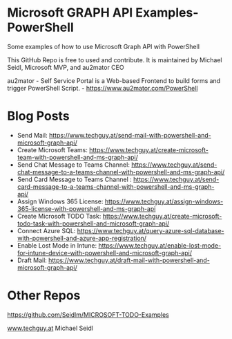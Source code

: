 # Microsoft GRAPH API Examples-PowerShell
Some examples of how to use Microsoft Graph API with PowerShell

This GitHub Repo is free to used and contribute.
It is maintained by Michael Seidl, Microsoft MVP, and au2mator CEO

au2mator - Self Service Portal is a Web-based Frontend to build forms and trigger PowerShell Script.  - https://www.au2mator.com/PowerShell

# Blog Posts
- Send Mail: https://www.techguy.at/send-mail-with-powershell-and-microsoft-graph-api/
- Create Microsoft Teams: https://www.techguy.at/create-microsoft-team-with-powershell-and-ms-graph-api/
- Send Chat Message to Teams Channel: https://www.techguy.at/send-chat-message-to-a-teams-channel-with-powershell-and-ms-graph-api/
- Send Card Message to Teams Channel : https://www.techguy.at/send-card-message-to-a-teams-channel-with-powershell-and-ms-graph-api/
- Assign Windows 365 License: https://www.techguy.at/assign-windows-365-license-with-powershell-and-ms-graph-api
- Create Microsoft TODO Task: https://www.techguy.at/create-microsoft-todo-task-with-powershell-and-microsoft-graph-api/
- Connect Azure SQL: https://www.techguy.at/query-azure-sql-database-with-powershell-and-azure-app-registration/
- Enable Lost Mode in Intune: https://www.techguy.at/enable-lost-mode-for-intune-device-with-powershell-and-microsoft-graph-api/
- Draft Mail: https://www.techguy.at/draft-mail-with-powershell-and-microsoft-graph-api/


# Other Repos
https://github.com/Seidlm/MICROSOFT-TODO-Examples


www.techguy.at
Michael Seidl
